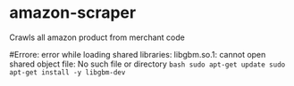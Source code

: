 # amazon-scraper
Crawls all amazon product from merchant code



#Errore: error while loading shared libraries: libgbm.so.1: cannot open shared object file: No such file or directory
    ```bash
        sudo apt-get update
        sudo apt-get install -y libgbm-dev
    ```